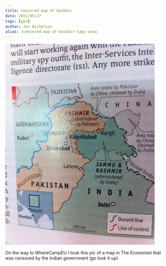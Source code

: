 ```yaml
---
title: Censored map of Kashmir
date: 2011/05/27
tags: [geo]
author: Jez Nicholson
alias: /censored-map-of-kashmir-tags-wceu
---
```

<p><div class='p_embed p_image_embed'>
<a href="/media/getfile/files.posterous.com/jnicho02/oyCCPzA4eQo60HYUCtgMcY8o6jIaRHNewfPvxxzx9BVfRBXAX7XzUG8cKaPO/photo.jpg"><img alt="Photo" height="640" src="/media/getfile/files.posterous.com/jnicho02/CaQO20sx0cn9AY1fLoLMAFqA1DeonWnJtL73KrFBzz33wYhgTNbGqixfOqLd/photo.jpg.scaled.500.jpg" width="478" /></a>
</div>
</p>
<p>On the way to WhereCampEU I took this pic of a map in The Economist that was censored by the Indian government (go look it up)</p>
